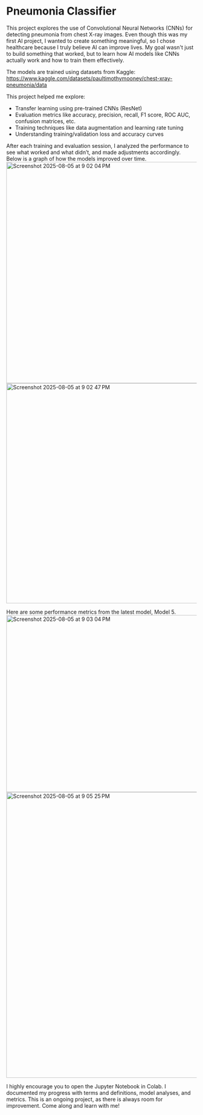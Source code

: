 # Pneumonia Classifier

This project explores the use of Convolutional Neural Networks (CNNs) for detecting pneumonia from chest X-ray images. Even though this was my first AI project, I wanted to create something meaningful, so I chose healthcare because I truly believe AI can improve lives. My goal wasn't just to build something that worked, but to learn how AI models like CNNs actually work and how to train them effectively. 

The models are trained using datasets from Kaggle: https://www.kaggle.com/datasets/paultimothymooney/chest-xray-pneumonia/data

This project helped me explore:
- Transfer learning using pre-trained CNNs (ResNet)
- Evaluation metrics like accuracy, precision, recall, F1 score, ROC AUC, confusion matrices, etc. 
- Training techniques like data augmentation and learning rate tuning
- Understanding training/validation loss and accuracy curves

After each training and evaluation session, I analyzed the performance to see what worked and what didn’t, and made adjustments accordingly. Below is a graph of how the models improved over time. 
<img width="988" height="584" alt="Screenshot 2025-08-05 at 9 02 04 PM" src="https://github.com/user-attachments/assets/07f40fa7-54b6-4511-b626-f56025f6e2d6" />
<img width="985" height="581" alt="Screenshot 2025-08-05 at 9 02 47 PM" src="https://github.com/user-attachments/assets/822b1748-f70e-4ecb-b36d-12b529121c30" />


Here are some performance metrics from the latest model, Model 5.
<img width="999" height="467" alt="Screenshot 2025-08-05 at 9 03 04 PM" src="https://github.com/user-attachments/assets/df99aad3-f789-442d-8af7-d8134847d65c" />
<img width="825" height="754" alt="Screenshot 2025-08-05 at 9 05 25 PM" src="https://github.com/user-attachments/assets/1f4413ac-b453-44c9-a5ce-e76fb69ef364" />


I highly encourage you to open the Jupyter Notebook in Colab. I documented my progress with terms and definitions, model analyses, and metrics. This is an ongoing project, as there is always room for improvement. Come along and learn with me!


